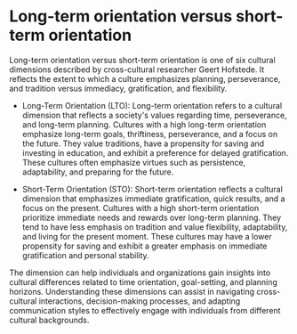 # Long-term orientation versus short-term orientation

Long-term orientation versus short-term orientation is one of six cultural dimensions described by cross-cultural researcher Geert Hofstede. It reflects the extent to which a culture emphasizes planning, perseverance, and tradition versus immediacy, gratification, and flexibility.

* Long-Term Orientation (LTO): Long-term orientation refers to a cultural dimension that reflects a society's values regarding time, perseverance, and long-term planning. Cultures with a high long-term orientation emphasize long-term goals, thriftiness, perseverance, and a focus on the future. They value traditions, have a propensity for saving and investing in education, and exhibit a preference for delayed gratification. These cultures often emphasize virtues such as persistence, adaptability, and preparing for the future.

* Short-Term Orientation (STO): Short-term orientation reflects a cultural dimension that emphasizes immediate gratification, quick results, and a focus on the present. Cultures with a high short-term orientation prioritize immediate needs and rewards over long-term planning. They tend to have less emphasis on tradition and value flexibility, adaptability, and living for the present moment. These cultures may have a lower propensity for saving and exhibit a greater emphasis on immediate gratification and personal stability.

The dimension can help individuals and organizations gain insights into cultural differences related to time orientation, goal-setting, and planning horizons. Understanding these dimensions can assist in navigating cross-cultural interactions, decision-making processes, and adapting communication styles to effectively engage with individuals from different cultural backgrounds.
